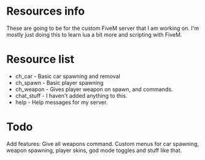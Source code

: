 # Resources info
These are going to be for the custom FiveM server that I am working on.
I'm mostly just doing this to learn lua a bit more and scripting with FiveM.

# Resource list
* ch_car - Basic car spawning and removal
* ch_spawn - Basic player spawning
* ch_weapon - Gives player weapon on spawn, and commands.
* chat_stuff - I haven't added anything to this.
* help - Help messages for my server.

# Todo
Add features:
Give all weapons command.
Custom menus for car spawning, weapon spawning, player skins, god mode toggles and stuff like that.
